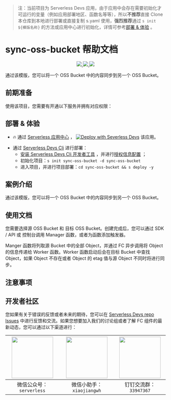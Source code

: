 
> 注：当前项目为 Serverless Devs 应用，由于应用中会存在需要初始化才可运行的变量（例如应用部署地区、函数名等等），所以**不推荐**直接 Clone 本仓库到本地进行部署或直接复制 s.yaml 使用，**强烈推荐**通过 `s init ${模版名称}` 的方法或应用中心进行初始化，详情可参考[部署 & 体验](#部署--体验) 。

# sync-oss-bucket 帮助文档
<p align="center" class="flex justify-center">
    <a href="https://www.serverless-devs.com" class="ml-1">
    <img src="http://editor.devsapp.cn/icon?package=sync-oss-bucket&type=packageType">
  </a>
  <a href="http://www.devsapp.cn/details.html?name=sync-oss-bucket" class="ml-1">
    <img src="http://editor.devsapp.cn/icon?package=sync-oss-bucket&type=packageVersion">
  </a>
  <a href="http://www.devsapp.cn/details.html?name=sync-oss-bucket" class="ml-1">
    <img src="http://editor.devsapp.cn/icon?package=sync-oss-bucket&type=packageDownload">
  </a>
</p>

<description>

通过该模版，您可以将一个 OSS Bucket 中的内容同步到另一个 OSS Bucket。

</description>

<codeUrl>



</codeUrl>
<preview>



</preview>


## 前期准备

使用该项目，您需要有开通以下服务并拥有对应权限：

<service>
</service>

<remark>



</remark>

<disclaimers>



</disclaimers>

## 部署 & 体验

<appcenter>
   
- :fire: 通过 [Serverless 应用中心](https://fcnext.console.aliyun.com/applications/create?template=sync-oss-bucket) ，
  [![Deploy with Severless Devs](https://img.alicdn.com/imgextra/i1/O1CN01w5RFbX1v45s8TIXPz_!!6000000006118-55-tps-95-28.svg)](https://fcnext.console.aliyun.com/applications/create?template=sync-oss-bucket) 该应用。
   
</appcenter>
<deploy>
    
- 通过 [Serverless Devs Cli](https://www.serverless-devs.com/serverless-devs/install) 进行部署：
  - [安装 Serverless Devs Cli 开发者工具](https://www.serverless-devs.com/serverless-devs/install) ，并进行[授权信息配置](https://docs.serverless-devs.com/fc/config) ；
  - 初始化项目：`s init sync-oss-bucket -d sync-oss-bucket`
  - 进入项目，并进行项目部署：`cd sync-oss-bucket && s deploy -y`
   
</deploy>

## 案例介绍

<appdetail id="flushContent">

通过该模版，您可以将一个 OSS Bucket 中的内容同步到另一个 OSS Bucket。

</appdetail>

## 使用文档

<usedetail id="flushContent">

您需要选择源 OSS Bucket 和 目标 OSS Bucket。创建完成后，您可以通过 SDK / API 或 控制台调用 Manager 函数，或者为函数添加触发器。

Manger 函数将列取源 Bucket 中的全部 Object，并通过 FC 异步调用将 Object 的信息传递给 Worker 函数。Worker 函数启动后会在目标 Bucket 中查找 Object，如果 Object 不存在或者 Object 的 etag 值与源 Object 不同时将进行同步。

</usedetail>

## 注意事项

<matters id="flushContent">
</matters>


<devgroup>


## 开发者社区

您如果有关于错误的反馈或者未来的期待，您可以在 [Serverless Devs repo Issues](https://github.com/serverless-devs/serverless-devs/issues) 中进行反馈和交流。如果您想要加入我们的讨论组或者了解 FC 组件的最新动态，您可以通过以下渠道进行：

<p align="center">  

| <img src="https://serverless-article-picture.oss-cn-hangzhou.aliyuncs.com/1635407298906_20211028074819117230.png" width="130px" > | <img src="https://serverless-article-picture.oss-cn-hangzhou.aliyuncs.com/1635407044136_20211028074404326599.png" width="130px" > | <img src="https://serverless-article-picture.oss-cn-hangzhou.aliyuncs.com/1635407252200_20211028074732517533.png" width="130px" > |
| --------------------------------------------------------------------------------------------------------------------------------- | --------------------------------------------------------------------------------------------------------------------------------- | --------------------------------------------------------------------------------------------------------------------------------- |
| <center>微信公众号：`serverless`</center>                                                                                         | <center>微信小助手：`xiaojiangwh`</center>                                                                                        | <center>钉钉交流群：`33947367`</center>                                                                                           |
</p>
</devgroup>
